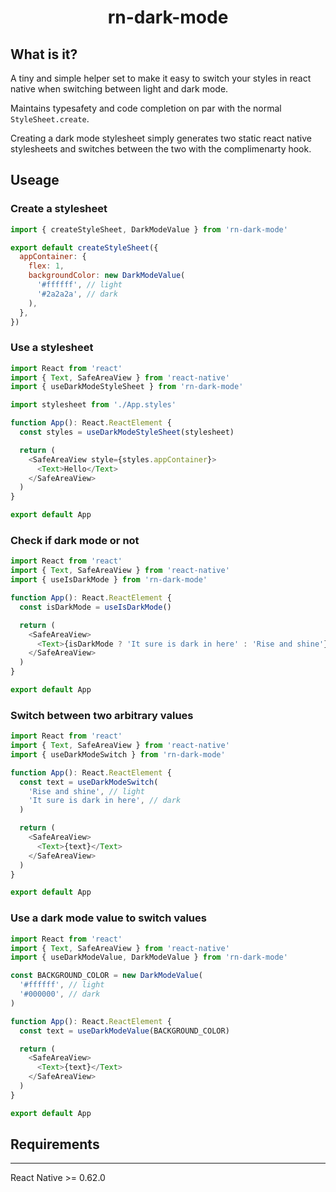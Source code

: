 <h1 align="center">rn-dark-mode</h1>

## What is it?

A tiny and simple helper set to make it easy to switch your styles in react native when switching between light and dark mode.

Maintains typesafety and code completion on par with the normal `StyleSheet.create`.

Creating a dark mode stylesheet simply generates two static react native stylesheets and switches between the two with the complimenarty hook.

## Useage

### Create a stylesheet

```javascript
import { createStyleSheet, DarkModeValue } from 'rn-dark-mode'

export default createStyleSheet({
  appContainer: {
    flex: 1,
    backgroundColor: new DarkModeValue(
      '#ffffff', // light
      '#2a2a2a', // dark
    ),
  },
})
```

### Use a stylesheet

```javascript
import React from 'react'
import { Text, SafeAreaView } from 'react-native'
import { useDarkModeStyleSheet } from 'rn-dark-mode'

import stylesheet from './App.styles'

function App(): React.ReactElement {
  const styles = useDarkModeStyleSheet(stylesheet)

  return (
    <SafeAreaView style={styles.appContainer}>
      <Text>Hello</Text>
    </SafeAreaView>
  )
}

export default App
```

### Check if dark mode or not

```javascript
import React from 'react'
import { Text, SafeAreaView } from 'react-native'
import { useIsDarkMode } from 'rn-dark-mode'

function App(): React.ReactElement {
  const isDarkMode = useIsDarkMode()

  return (
    <SafeAreaView>
      <Text>{isDarkMode ? 'It sure is dark in here' : 'Rise and shine'}</Text>
    </SafeAreaView>
  )
}

export default App
```

### Switch between two arbitrary values

```javascript
import React from 'react'
import { Text, SafeAreaView } from 'react-native'
import { useDarkModeSwitch } from 'rn-dark-mode'

function App(): React.ReactElement {
  const text = useDarkModeSwitch(
    'Rise and shine', // light
    'It sure is dark in here', // dark
  )

  return (
    <SafeAreaView>
      <Text>{text}</Text>
    </SafeAreaView>
  )
}

export default App
```

### Use a dark mode value to switch values

```javascript
import React from 'react'
import { Text, SafeAreaView } from 'react-native'
import { useDarkModeValue, DarkModeValue } from 'rn-dark-mode'

const BACKGROUND_COLOR = new DarkModeValue(
  '#ffffff', // light
  '#000000', // dark
)

function App(): React.ReactElement {
  const text = useDarkModeValue(BACKGROUND_COLOR)

  return (
    <SafeAreaView>
      <Text>{text}</Text>
    </SafeAreaView>
  )
}

export default App
```

## Requirements

---

React Native >= 0.62.0
